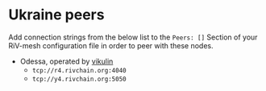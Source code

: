 # Ukraine peers

Add connection strings from the below list to the `Peers: []` Section of your
RiV-mesh configuration file in order to peer with these nodes.

* Odessa, operated by [vikulin](https://github.com/vikulin)
  * `tcp://r4.rivchain.org:4040`
  * `tcp://y4.rivchain.org:5050`

